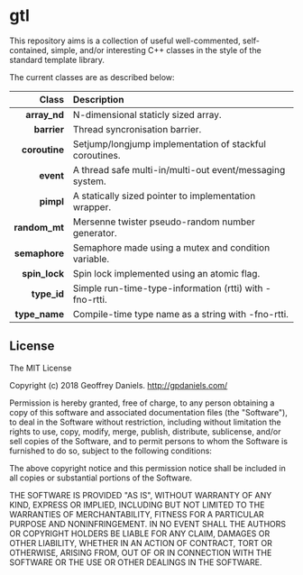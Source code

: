 
# gtl #

This repository aims is a collection of useful well-commented, self-contained, simple, and/or interesting C++ classes in the style of the standard template library.

The current classes are as described below:

| Class             | Description                                              |
|------------------:|:---------------------------------------------------------|
| **array_nd**      | N-dimensional staticly sized array.                      |
| **barrier**       | Thread syncronisation barrier.                           |
| **coroutine**     | Setjump/longjump implementation of stackful coroutines.  |
| **event**         | A thread safe multi-in/multi-out event/messaging system. |
| **pimpl**         | A statically sized pointer to implementation wrapper.    |
| **random_mt**     | Mersenne twister pseudo-random number generator.         | 
| **semaphore**     | Semaphore made using a mutex and condition variable.     | 
| **spin_lock**     | Spin lock implemented using an atomic flag.              | 
| **type_id**       | Simple run-time-type-information (rtti) with -fno-rtti.  |
| **type_name**     | Compile-time type name as a string with -fno-rtti.       |

## License ##

The MIT License

Copyright (c) 2018 Geoffrey Daniels. http://gpdaniels.com/

Permission is hereby granted, free of charge, to any person obtaining a copy
of this software and associated documentation files (the "Software"), to deal
in the Software without restriction, including without limitation the rights
to use, copy, modify, merge, publish, distribute, sublicense, and/or sell
copies of the Software, and to permit persons to whom the Software is
furnished to do so, subject to the following conditions:

The above copyright notice and this permission notice shall be included in
all copies or substantial portions of the Software.

THE SOFTWARE IS PROVIDED "AS IS", WITHOUT WARRANTY OF ANY KIND, EXPRESS OR
IMPLIED, INCLUDING BUT NOT LIMITED TO THE WARRANTIES OF MERCHANTABILITY,
FITNESS FOR A PARTICULAR PURPOSE AND NONINFRINGEMENT. IN NO EVENT SHALL THE
AUTHORS OR COPYRIGHT HOLDERS BE LIABLE FOR ANY CLAIM, DAMAGES OR OTHER
LIABILITY, WHETHER IN AN ACTION OF CONTRACT, TORT OR OTHERWISE, ARISING FROM,
OUT OF OR IN CONNECTION WITH THE SOFTWARE OR THE USE OR OTHER DEALINGS IN
THE SOFTWARE.
